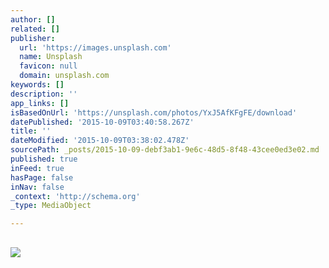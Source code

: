 ```yaml
---
author: []
related: []
publisher:
  url: 'https://images.unsplash.com'
  name: Unsplash
  favicon: null
  domain: unsplash.com
keywords: []
description: ''
app_links: []
isBasedOnUrl: 'https://unsplash.com/photos/YxJ5AfKFgFE/download'
datePublished: '2015-10-09T03:40:58.267Z'
title: ''
dateModified: '2015-10-09T03:38:02.478Z'
sourcePath: _posts/2015-10-09-debf3ab1-9e6c-48d5-8f48-43cee0ed3e02.md
published: true
inFeed: true
hasPage: false
inNav: false
_context: 'http://schema.org'
_type: MediaObject

---
```

<article style=""><h1></h1><p></p><img src="https://images.unsplash.com/46/bsrOzgDkQhGRKOVC7Era_9X6A3584.jpg?q=80&amp;fm=jpg&amp;s=37a45ec0448bc4cff9c92c32aad4d309" /></article>